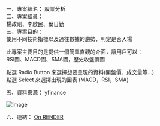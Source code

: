 一、專案組名： 股票分析  
二、專案組員：  
    楊政剛、李啟民、葉日勤  
三、專案目的：  
使用不同技術指標以及過往數據的趨勢，判定是否入場  

此專案主要目的是提供一個簡單直觀的介面，讓用戶可以：  
RSI圖、MACD圖、SMA圖，歷史收盤價圖      

點選 Radio Button 來選擇想要呈現的資料(開盤價、成交量等...)  
點選 Select 來選擇出現的圖表 (MACD，RSI，SMA)  

五、資料來源：
yfinance

![image](https://github.com/user-attachments/assets/8abddac5-111e-42a7-b111-cc33000e9697)

六、連結：
[On RENDER](https://two02409-tvdi-project-stock-analysis-qggx.onrender.com)
